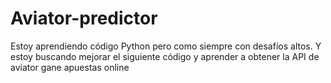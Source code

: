# Aviator-predictor
Estoy aprendiendo código Python pero como siempre con desafíos altos. Y estoy buscando mejorar el siguiente código y aprender a obtener la API de aviator gane apuestas online
